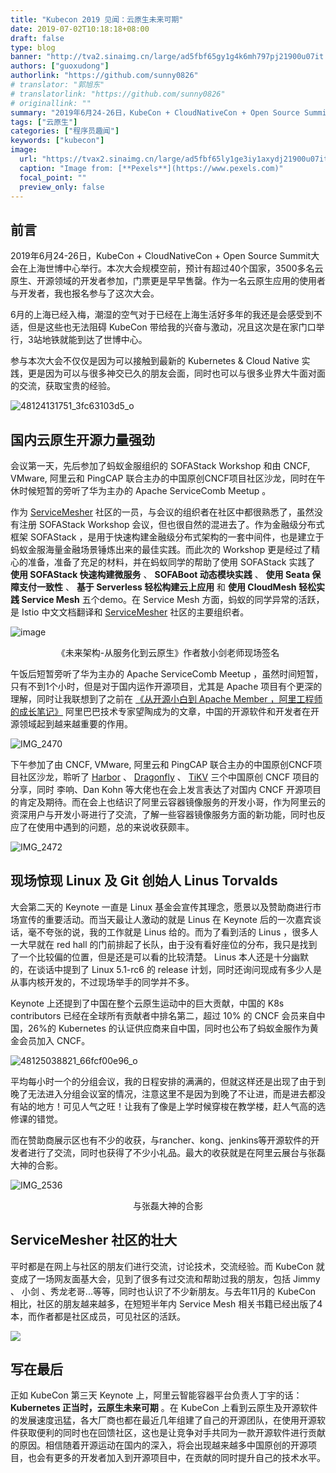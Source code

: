 ```yaml
---
title: "Kubecon 2019 见闻：云原生未来可期"
date: 2019-07-02T10:18:18+08:00
draft: false
type: blog
banner: "http://tva2.sinaimg.cn/large/ad5fbf65gy1g4k6mh797pj21900u07it.jpg"
authors: ["guoxudong"]
authorlink: "https://github.com/sunny0826"
# translator: "郭旭东"
# translatorlink: "https://github.com/sunny0826"
# originallink: ""
summary: "2019年6月24-26日，KubeCon + CloudNativeCon + Open Source Summit大会在上海世博中心举行。本次大会规模空前，预计有超过40个国家，3500多名云原生、开源领域的开发者参加，门票更是早早售罄。作为一名云原生应用的使用者与开发者，我也报名参与了这次大会。"
tags: ["云原生"]
categories: ["程序员趣闻"]
keywords: ["kubecon"]
image:
  url: "https://tvax2.sinaimg.cn/large/ad5fbf65ly1ge3iy1axydj21900u07it.jpg"
  caption: "Image from: [**Pexels**](https://www.pexels.com)"
  focal_point: ""
  preview_only: false
---
```

## 前言

2019年6月24-26日，KubeCon + CloudNativeCon + Open Source Summit大会在上海世博中心举行。本次大会规模空前，预计有超过40个国家，3500多名云原生、开源领域的开发者参加，门票更是早早售罄。作为一名云原生应用的使用者与开发者，我也报名参与了这次大会。

6月的上海已经入梅，潮湿的空气对于已经在上海生活好多年的我还是会感受到不适，但是这些也无法阻碍 KubeCon 带给我的兴奋与激动，况且这次是在家门口举行，3站地铁就能到达了世博中心。

参与本次大会不仅仅是因为可以接触到最新的 Kubernetes & Cloud Native 实践，更是因为可以与很多神交已久的朋友会面，同时也可以与很多业界大牛面对面的交流，获取宝贵的经验。

![48124131751_3fc63103d5_o](https://tva2.sinaimg.cn/large/ad5fbf65gy1g4lbp87794j22bc1jknpe.jpg)

## 国内云原生开源力量强劲

会议第一天，先后参加了蚂蚁金服组织的 SOFAStack Workshop 和由 CNCF, VMware, 阿里云和 PingCAP 联合主办的中国原创CNCF项目社区沙龙，同时在午休时候短暂的旁听了华为主办的 Apache ServiceComb Meetup 。

作为 [ServiceMesher](http://servicemesher.com) 社区的一员，与会议的组织者在社区中都很熟悉了，虽然没有注册 SOFAStack Workshop 会议，但也很自然的混进去了。作为金融级分布式框架 SOFAStack ，是用于快速构建金融级分布式架构的一套中间件，也是建立于蚂蚁金服海量金融场景锤炼出来的最佳实践。而此次的 Workshop 更是经过了精心的准备，准备了充足的材料，并在蚂蚁同学的帮助了使用 SOFAStack 实践了 __使用 SOFAStack 快速构建微服务__ 、 __SOFABoot 动态模块实践__ 、 __使用 Seata 保障支付一致性__ 、 __基于 Serverless 轻松构建云上应用__ 和 __使用 CloudMesh 轻松实践 Service Mesh__ 五个demo。在 Service Mesh 方面，蚂蚁的同学异常的活跃，是 Istio 中文文档翻译和 [ServiceMesher](http://servicemesher.com) 社区的主要组织者。

![image](https://tva2.sinaimg.cn/large/ad5fbf65gy1g4lcu8mpmsj21480tokjl.jpg)
<center>《未来架构-从服务化到云原生》作者敖小剑老师现场签名</center>

午饭后短暂旁听了华为主办的 Apache ServiceComb Meetup ，虽然时间短暂，只有不到1个小时，但是对于国内运作开源项目，尤其是 Apache 项目有个更深的理解，同时让我联想到了之前在 [《从开源小白到 Apache Member ，阿里工程师的成长笔记》](https://developer.aliyun.com/article/704943) 阿里巴巴技术专家望陶成为的文章，中国的开源软件和开发者在开源领域起到越来越重要的作用。

![IMG_2470](https://tva2.sinaimg.cn/large/ad5fbf65gy1g4lcxc767gj23402c07wi.jpg)

下午参加了由 CNCF, VMware, 阿里云和 PingCAP 联合主办的中国原创CNCF项目社区沙龙，聆听了 [Harbor](https://github.com/goharbor/harbor) 、 [Dragonfly](https://github.com/dragonflyoss/Dragonfly) 、 [TiKV](https://github.com/tikv/tikv) 三个中国原创 CNCF 项目的分享，同时 李响、Dan Kohn 等大佬也在会上发言表达了对国内 CNCF 开源项目的肯定及期待。而在会上也结识了阿里云容器镜像服务的开发小哥，作为阿里云的资深用户与开发小哥进行了交流，了解一些容器镜像服务方面的新功能，同时也反应了在使用中遇到的问题，总的来说收获颇丰。

![IMG_2472](https://ws3.sinaimg.cn/large/ad5fbf65gy1g4lfret268j23402c0kjm.jpg)

## 现场惊现 Linux 及 Git 创始人 Linus Torvalds

大会第二天的 Keynote 一直是 Linux 基金会宣传其理念，愿景以及赞助商进行市场宣传的重要活动。而当天最让人激动的就是 Linus 在 Keynote 后的一次嘉宾谈话，毫不夸张的说，我的工作就是 Linus 给的。而为了看到活的 Linus ，很多人一大早就在 red hall 的门前排起了长队，由于没有看好座位的分布，我只是找到了一个比较偏的位置，但是还是可以看的比较清楚。 Linus 本人还是十分幽默的，在谈话中提到了 Linux 5.1-rc6 的 release 计划，同时还询问现成有多少人是从事内核开发的，不过现场举手的同学并不多。

Keynote 上还提到了中国在整个云原生运动中的巨大贡献，中国的 K8s contributors 已经在全球所有贡献者中排名第二，超过 10% 的 CNCF 会员来自中国，26%的 Kubernetes 的认证供应商来自中国，同时也公布了蚂蚁金服作为黄金会员加入 CNCF。

![48125038821_66fcf00e96_o](https://tva2.sinaimg.cn/large/ad5fbf65gy1g4lghq7jo9j20xc0m87o8.jpg)

平均每小时一个的分组会议，我的日程安排的满满的，但就这样还是出现了由于到晚了无法进入分组会议室的情况，注意这里不是因为到晚了不让进，而是进去都没有站的地方！可见人气之旺！让我有了像是上学时候穿梭在教学楼，赶人气高的选修课的错觉。

而在赞助商展示区也有不少的收获，与rancher、kong、jenkins等开源软件的开发者进行了交流，同时也获得了不少小礼品。最大的收获就是在阿里云展台与张磊大神的合影。

![IMG_2536](https://tva2.sinaimg.cn/large/ad5fbf65gy1g4lh0fv4x5j23402c0qv7.jpg)
<center>与张磊大神的合影</center>

## ServiceMesher 社区的壮大

平时都是在网上与社区的朋友们进行交流，讨论技术，交流经验。而 KubeCon 就变成了一场网友面基大会，见到了很多有过交流和帮助过我的朋友，包括 Jimmy 、 小剑 、秀龙老哥...等等，同时也认识了不少新朋友。与去年11月的 KubeCon 相比，社区的朋友越来越多，在短短半年内 Service Mesh 相关书籍已经出版了4本，而作者都是社区成员，可见社区的活跃。

![](http://tva2.sinaimg.cn/large/ad5fbf65gy1g4k6mh797pj21900u07it.jpg)

## 写在最后

正如 KubeCon 第三天 Keynote 上，阿里云智能容器平台负责人丁宇的话：__Kubernetes 正当时，云原生未来可期__ 。在 KubeCon 上看到云原生及开源软件的发展速度迅猛，各大厂商也都在最近几年组建了自己的开源团队，在使用开源软件获取便利的同时也在回馈社区，这也是让竞争对手共同为一款开源软件进行贡献的原因。相信随着开源运动在国内的深入，将会出现越来越多中国原创的开源项目，也会有更多的开发者加入到开源项目中，在贡献的同时提升自己的技术水平。

